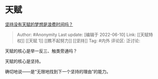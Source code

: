 # 天赋
[坚持没有天赋的梦想是浪费时间吗？](https://www.zhihu.com/question/529222173/answer/2522013890)

> Author: #Anonymity
> Last update: [编辑于 2022-06-10]
> Link: [[天赋特权]] [[天赋 1]] [[瞧不起努力]] [[坚持]]
> Tag: #内外
> 评论区:
> 泛讨论:

天赋的核心是举一反三、触类旁通吗？

天赋的核心是坚持。

确切地说——是“无限地找到下一个坚持的理由”的能力。
